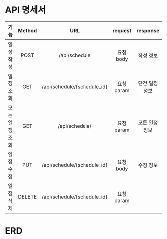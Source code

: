 # API 명세서
기능|Method|             URL             | request |response
:---:|:---:|:---------------------------:|:--------:|:---:
일정 작성|POST|        /api/schedule        | 요청 body  |작성 정보
일정 조회|GET| /api/schedule/{schedule_id} | 요청 param |단건 일정 정보
모든 일정 조회|GET|       /api/schedule/        | 요청 param |모든 일정 정보
일정 수정|PUT| /api/schedule/{schedule_id} | 요청 body |수정 정보
일정 삭제|DELETE| /api/schedule/{schedule_id} |요청 param|


# ERD

